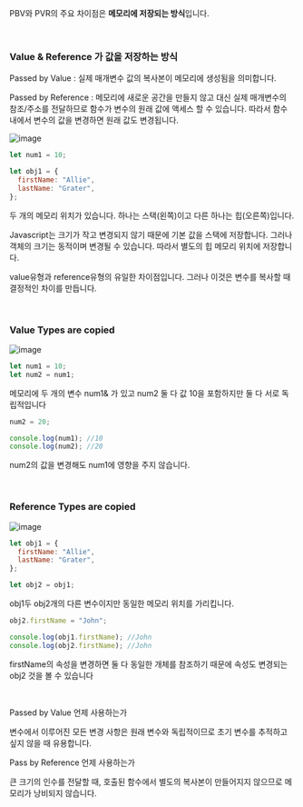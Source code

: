 PBV와 PVR의 주요 차이점은 **메모리에 저장되는 방식**입니다.

<br />

### Value & Reference 가 값을 저장하는 방식

Passed by Value : 실제 매개변수 값의 복사본이 메모리에 생성됨을 의미합니다.

Passed by Reference : 메모리에 새로운 공간을 만들지 않고 대신 실제 매개변수의 참조/주소를 전달하므로 함수가 변수의 원래 값에 액세스 할 수 있습니다. 따라서 함수 내에서 변수의 값을 변경하면 원래 값도 변경됩니다.

![image](https://user-images.githubusercontent.com/73993670/232743166-5c2043eb-90f9-4d53-a0e9-979547f2188f.png)


```js
let num1 = 10;

let obj1 = {
  firstName: "Allie",
  lastName: "Grater",
};
```

두 개의 메모리 위치가 있습니다. 하나는 스택(왼쪽)이고 다른 하나는 힙(오른쪽)입니다.

Javascript는 크기가 작고 변경되지 않기 때문에 기본 값을 스택에 저장합니다. 그러나 객체의 크기는 동적이며 변경될 수 있습니다. 따라서 별도의 힙 메모리 위치에 저장합니다.

value유형과 reference유형의 유일한 차이점입니다. 그러나 이것은 변수를 복사할 때 결정적인 차이를 만듭니다.

<br />

### Value Types are copied

![image](https://user-images.githubusercontent.com/73993670/232743188-6d811786-eed5-4797-8b3c-c736cc03f0a6.png)


```js
let num1 = 10;
let num2 = num1;
```

메모리에 두 개의 변수 num1& 가 있고 num2 둘 다 값 10을 포함하지만 둘 다 서로 독립적입니다

```js
num2 = 20;

console.log(num1); //10
console.log(num2); //20
```

num2의 값을 변경해도 num1에 영향을 주지 않습니다.

<br />

### Reference Types are copied

![image](https://user-images.githubusercontent.com/73993670/232743212-bc9a7f4d-e2fd-4cd6-81c5-7de2596d59a6.png)


```js
let obj1 = {
  firstName: "Allie",
  lastName: "Grater",
};

let obj2 = obj1;
```

obj1두 obj2개의 다른 변수이지만 동일한 메모리 위치를 가리킵니다.

```js
obj2.firstName = "John";

console.log(obj1.firstName); //John
console.log(obj2.firstName); //John
```

firstName의 속성을 변경하면 둘 다 동일한 개체를 참조하기 때문에 속성도 변경되는 obj2 것을 볼 수 있습니다

<br />

Passed by Value 언제 사용하는가

변수에서 이루어진 모든 변경 사항은 원래 변수와 독립적이므로 초기 변수를 추적하고 싶지 않을 때 유용합니다.

Pass by Reference 언제 사용하는가

큰 크기의 인수를 전달할 때, 호출된 함수에서 별도의 복사본이 만들어지지 않으므로 메모리가 낭비되지 않습니다.
